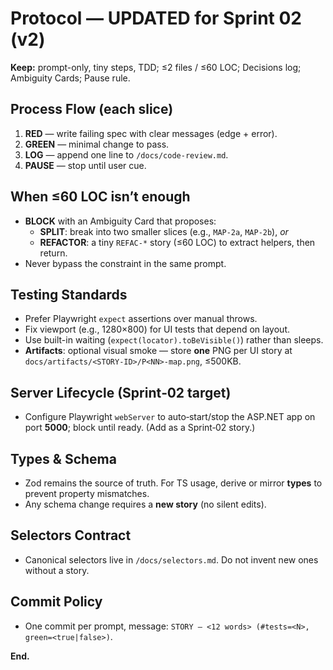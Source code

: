 # Protocol — UPDATED for Sprint 02 (v2)

**Keep:** prompt-only, tiny steps, TDD; ≤2 files / ≤60 LOC; Decisions log; Ambiguity Cards; Pause rule.

## Process Flow (each slice)
1) **RED** — write failing spec with clear messages (edge + error).  
2) **GREEN** — minimal change to pass.  
3) **LOG** — append one line to `/docs/code-review.md`.  
4) **PAUSE** — stop until user cue.

## When ≤60 LOC isn’t enough
- **BLOCK** with an Ambiguity Card that proposes:
  - **SPLIT**: break into two smaller slices (e.g., `MAP-2a`, `MAP-2b`), *or*
  - **REFACTOR**: a tiny `REFAC-*` story (≤60 LOC) to extract helpers, then return.
- Never bypass the constraint in the same prompt.

## Testing Standards
- Prefer Playwright `expect` assertions over manual throws.
- Fix viewport (e.g., 1280×800) for UI tests that depend on layout.
- Use built-in waiting (`expect(locator).toBeVisible()`) rather than sleeps.
- **Artifacts**: optional visual smoke — store **one** PNG per UI story at `docs/artifacts/<STORY-ID>/P<NN>-map.png`, ≤500KB.

## Server Lifecycle (Sprint‑02 target)
- Configure Playwright `webServer` to auto‑start/stop the ASP.NET app on port **5000**; block until ready. (Add as a Sprint‑02 story.)

## Types & Schema
- Zod remains the source of truth. For TS usage, derive or mirror **types** to prevent property mismatches.
- Any schema change requires a **new story** (no silent edits).

## Selectors Contract
- Canonical selectors live in `/docs/selectors.md`. Do not invent new ones without a story.

## Commit Policy
- One commit per prompt, message: `STORY — <12 words> (#tests=<N>, green=<true|false>)`.

**End.**
